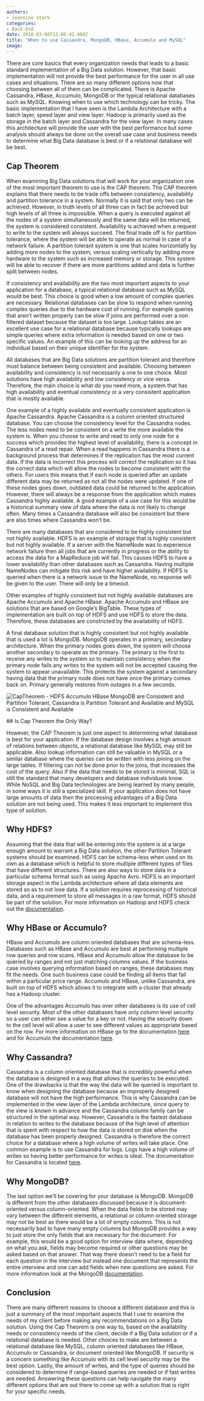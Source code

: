 ```yaml
---
authors:
- Jeannine Stark
categories:
- Back-End
date: 2016-03-08T12:06:42.000Z
title: "When to use Cassandra, MongoDB, HBase, Accumulo and MySQL"
image: 
---
```


There are core basics that every organization needs that leads to a basic standard implementation of a Big Data solution. However, that basic implementation will not provide the best performance for the user in all use cases and situations. There are so many different options now that choosing between all of them can be complicated. There is Apache Cassandra, HBase, Accumulo, MongoDB or the typical relational databases such as MySQL. Knowing when to use which technology can be tricky. The basic implementation that I have seen is the Lambda Architecture with a batch layer, speed layer and view layer. Hadoop is primarily used as the storage in the batch layer and Cassandra for the view layer. In many cases this architecture will provide the user with the best performance but some analysis should always be done on the overall use case and business needs to determine what Big Data database is best or if a relational database will be best.

## Cap Theorem

When examining Big Data solutions that will work for your organization one of the most important theorem to use is the CAP theorem. The CAP theorem explains that there needs to be trade offs between consistency, availability and partition tolerance in a system. Normally it is said that only two can be achieved. However, in truth levels of all three can in fact be achieved but high levels of all three is impossible. When a query is executed against all the nodes of a system simultaneously and the same data will be returned, the system is considered consistent. Availability is achieved when a request to write to the system will always succeed. The final trade off is for partition tolerance, where the system will be able to operate as normal in case of a network failure. A partition tolerant system is one that scales horizontally by adding more nodes to the system, versus scaling vertically by adding more hardware to the system such as increased memory or storage. This system will be able to recover if there are more partitions added and data is further split between nodes.

If consistency and availability are the two most important aspects to your application for a database, a typical relational database such as MySQL would be best. This choice is good when a low amount of complex queries are necessary. Relational databases can be slow to respond when running complex queries due to the hardware cost of running. For example queries that aren’t written properly can be slow if joins are performed over a non filtered dataset because the dataset is too large. Lookup tables are an excellent use case for a relational database because typically lookups are simple queries where extra information is needed based on one or two specific values. An example of this can be looking up the address for an individual based on their unique identifier for the system.

All databases that are Big Data solutions are partition tolerant and therefore must balance between being consistent and available. Choosing between availability and consistency is not necessarily a one to one choice. Most solutions have high availability and low consistency or vice versa. Therefore, the main choice is what do you need more, a system that has high availability and eventual consistency or a very consistent application that is mostly available.

One example of a highly available and eventually consistent application is Apache Cassandra. Apache Cassandra is a column oriented structured database. You can choose the consistency level for the Cassandra nodes. The less nodes need to be consistent on a write the more available the system is. When you choose to write and read to only one node for a success which provides the highest level of availability, there is a concept in Cassandra of a read repair. When a read happens in Cassandra there is a background process that determines if the replication has the most current data. If the data is incorrect this process will correct the replication so it has the correct data which will allow the nodes to become consistent with the others. For users this means that if each node is queried after an update different data may be returned as not all the nodes were updated. If one of these nodes goes down, outdated data could be returned to the application. However, there will always be a response from the application which makes Cassandra highly available. A good example of a use case for this would be a historical summary view of data where the data is not likely to change often. Many times a Cassandra database will also be consistent but there are also times where Cassandra won’t be.

There are many databases that are considered to be highly consistent but not highly available. HDFS is an example of storage that is highly consistent but not highly available. If a server with the NameNode was to experience network failure then all jobs that are currently in progress or the ability to access the data for a MapReduce job will fail. This causes HDFS to have a lower availability than other databases such as Cassandra. Having multiple NameNodes can mitigate this risk and have higher availability. If HDFS is queried when there is a network issue to the NameNode, no response will be given to the user. There will only be a timeout.

Other examples of highly consistent but not highly available databases are Apache Accumulo and Apache HBase. Apache Accumulo and HBase are solutions that are based on Google’s BigTable. These types of implementation are built on top of HDFS and use HDFS to store the data. Therefore, these databases are constricted by the availability of HDFS.

A final database solution that is highly consistent but not highly available that is used a lot is MongoDB. MongoDB operates in a primary, secondary architecture. When the primary nodes goes down, the system will choose another secondary to operate as the primary. The primary is the first to receive any writes to the system so to maintain consistency when the primary node fails any writes to the system will not be accepted causing the system to appear unavailable. This protects the system against a secondary having data that the primary node does not have once the primary comes back on. Primary generally restores from outages in a few seconds.

![CapTheorem - HDFS Accumulo HBase MongoDB are Consistent and Partition Tolerant, Cassandra is Partition Tolerant and Available and MySQL is Consistent and Available](https://raw.githubusercontent.com/ippontech/blog-usa/master/images/2016/11/CapTheorem.jpg)
</div>
## Is Cap Theorem the Only Way?

However, the CAP Theorem is just one aspect to determining what database is best for your application. If the database design involves a high amount of relations between objects, a relational database like MySQL may still be applicable. Also lookup information can still be valuable in MySQL or a similar database where the queries can be written with less joining on the large tables. If filtering can not be done prior to the joins, that increases the cost of the query. Also if the data that needs to be stored is minimal, SQL is still the standard that many developers and database individuals know. While NoSQL and Big Data technologies are being learned by many people, in some ways it is still a specialized skill. If your application does not have large amounts of data then the processing advantages of a Big Data solution are not being used. This makes it less important to implement this type of solution.

## Why HDFS?

Assuming that the data that will be entering into the system is at a large enough amount to warrant a Big Data solution, the other Partition Tolerant systems should be examined. HDFS can be schema-less when used on its own as a database which is helpful to store multiple different types of files that have different structures. There are also ways to store data in a particular schema format such as using Apache Avro. HDFS is an important storage aspect in the Lambda architecture where all data elements are stored so as to not lose data. If a solution requires reprocessing of historical data, and a requirement to store all messages in a raw format, HDFS should be part of the solution. For more information on Hadoop and HDFS check out the [documentation](http://hadoop.apache.org/).

## Why HBase or Accumulo?

HBase and Accumulo are column oriented databases that are schema-less. Databases such as HBase and Accumulo are best at performing multiple row queries and row scans. HBase and Accumulo allow the database to be queried by ranges and not just matching columns values. If the business case involves querying information based on ranges, these databases may fit the needs. One such business case could be finding all items that fall within a particular price range. Accumulo and HBase, unlike Cassandra, are built on top of HDFS which allows it to integrate with a cluster that already has a Hadoop cluster.

One of the advantages Accumulo has over other databases is its use of cell level security. Most of the other databases have only column level security so a user can either see a value for a key or not. Having the security down to the cell level will allow a user to see different values as appropriate based on the row. For more information on HBase go to the documentation [here](https://hbase.apache.org/) and for Accumulo the documentation [here](https://accumulo.apache.org/).

## Why Cassandra?

Cassandra is a column oriented database that is incredibly powerful when the database is designed in a way that allows the queries to be executed. One of the drawbacks is that the way the data will be queried is important to know when designing the database because an improperly designed database will not have the high performance. This is why Cassandra can be implemented in the view layer of the Lambda architecture, since query to the view is known in advance and the Cassandra column family can be structured in the optimal way. However, Cassandra is the fastest database in relation to writes to the database because of the high level of attention that is spent with respect to how the data is stored on disk when the database has been properly designed. Cassandra is therefore the correct choice for a database where a high volume of writes will take place. One common example is to use Cassandra for logs. Logs have a high volume of writes so having better performance for writes is ideal. The documentation for Cassandra is located [here](http://cassandra.apache.org/).

## Why MongoDB?

The last option we’ll be covering for your database is MongoDB. MongoDB is different from the other databases discussed because it is document-oriented versus column-oriented. When the data fields to be stored may vary between the different elements, a relational or column oriented storage may not be best as there would be a lot of empty columns. This is not necessarily bad to have many empty columns but MongoDB provides a way to just store the only fields that are necessary for the document. For example, this would be a good option for interview data where, depending on what you ask, fields may become required or other questions may be asked based on that answer. That way there doesn’t need to be a field for each question in the interview but instead one document that represents the entire interview and one can add fields when new questions are asked. For more information look at the MongoDB [documentation](https://www.mongodb.org/).

## Conclusion

There are many different reasons to choose a different database and this is just a summary of the most important aspects that I use to examine the needs of my client before making any recommendations on a Big Data solution. Using the Cap Theorem is one way to, based on the availability needs or consistency needs of the client, decide if a Big Data solution or if a relational database is needed. Other choices to make are between a relational database like MySQL, column oriented databases like HBase, Accumulo or Cassandra, or document oriented like MongoDB. If security is a concern something like Accumulo with its cell level security may be the best option. Lastly, the amount of writes, and the type of queries should be considered to determine if range-based queries are needed or if fast writes are needed. Answering these questions can help navigate the many different options that are out there to come up with a solution that is right for your specific needs.

###
